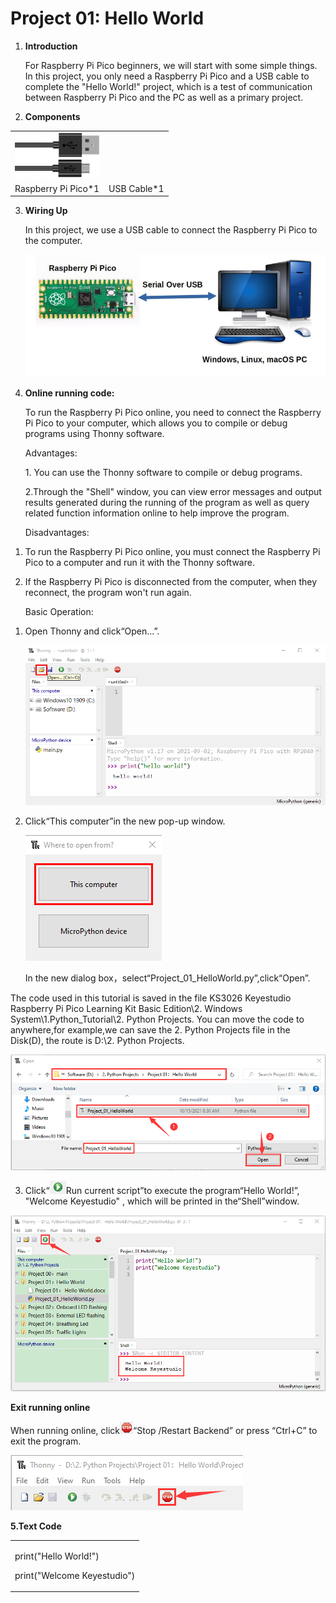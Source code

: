 # Project 01: Hello World

1.  **Introduction**
    
    For Raspberry Pi Pico beginners, we will start with some simple
    things. In this project, you only need a Raspberry Pi Pico and a USB
    cable to complete the "Hello World\!" project, which is a test of
    communication between Raspberry Pi Pico and the PC as well as a
    primary project.

2.  **Components**

|                                 |                        |
| ------------------------------- | ---------------------- |
| ![](/media/3bdcc62cfa661d2b860a76e28537e21e.png) |
| Raspberry Pi Pico\*1            | USB Cable\*1           |

3.  **Wiring Up**
    
    In this project, we use a USB cable to connect the Raspberry Pi Pico
    to the computer.
    
    ![](/media/8ea81d60b8e2132c358041235490b7d5.jpeg)

4.  **Online running code:**
    
    To run the Raspberry Pi Pico online, you need to connect the
    Raspberry Pi Pico to your computer, which allows you to compile or
    debug programs using Thonny software.  
    
    Advantages:
    
    1\. You can use the Thonny software to compile or debug programs.
    
    2.Through the "Shell" window, you can view error messages and output
    results generated during the running of the program as well as query
    related function information online to help improve the program.  
    
    Disadvantages:

<!-- end list -->

1.  To run the Raspberry Pi Pico online, you must connect the Raspberry
    Pi Pico to a computer and run it with the Thonny software.  

<!-- end list -->

2.  If the Raspberry Pi Pico is disconnected from the computer, when
    they reconnect, the program won't run again.  
    
    Basic Operation:

<!-- end list -->

1.  Open Thonny and click“Open...”.
    
    ![](/media/b65264767d6ff04d5f3530b8eebe218c.png)

2.  Click“This computer”in the new pop-up window.
    
    ![](/media/5bdbc66ef89b41a53e46696c07b2c282.png)
    
    In the new dialog
    box，select“Project\_01\_HelloWorld.py”,click“Open”.

The code used in this tutorial is saved in the file KS3026 Keyestudio
Raspberry Pi Pico Learning Kit Basic Edition\\2. Windows
System\\1.Python\_Tutorial\\2. Python Projects. You can move the code to
anywhere,for example,we can save the 2. Python Projects file in the
Disk(D), the route is D:\\2. Python Projects.

![](/media/9b61f563870ec1235e6cc48ca748cec5.png)

3.  Click“![](/media/f79b2c42507d12b91ca23ea0bb87c5c2.png)Run current script”to execute the
    program“Hello World\!”, "Welcome Keyestudio" , which will be printed
    in the“Shell”window.

![](/media/39eb24657c5733544944dd643640a61d.png)

**Exit running online**

When running online, click![](/media/fee1916cdaf53677f5117fbc5b65f4cf.png)“Stop /Restart Backend”
or press “Ctrl+C” to exit the program.  

![](/media/dc2a210535724a7d601b5ad8b02ca8ed.png)

**5.Text Code**

<table>
<tbody>
<tr class="odd">
<td><p>print("Hello World!")</p>
<p>print("Welcome Keyestudio")</p></td>
</tr>
</tbody>
</table>

